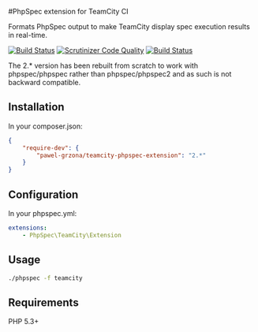 #PhpSpec extension for TeamCity CI

Formats PhpSpec output to make TeamCity display spec execution results
in real-time.

[![Build Status](https://travis-ci.org/pawel-grzona/teamcity-phpspec-extension.png)](https://travis-ci.org/pawel-grzona/teamcity-phpspec-extension)
[![Scrutinizer Code Quality](https://scrutinizer-ci.com/g/pawel-grzona/teamcity-phpspec-extension/badges/quality-score.png?b=master)](https://scrutinizer-ci.com/g/pawel-grzona/teamcity-phpspec-extension/?branch=master)
[![Build Status](https://scrutinizer-ci.com/g/pawel-grzona/teamcity-phpspec-extension/badges/build.png?b=master)](https://scrutinizer-ci.com/g/pawel-grzona/teamcity-phpspec-extension/build-status/master)

The 2.* version has been rebuilt from scratch to work with phpspec/phpspec
rather than phpspec/phpspec2 and as such is not backward compatible.

## Installation

In your composer.json:

```json
{
    "require-dev": {
        "pawel-grzona/teamcity-phpspec-extension": "2.*"
    }
}
```

## Configuration

In your phpspec.yml:

```yml
extensions:
    - PhpSpec\TeamCity\Extension
```

## Usage

```bash
./phpspec -f teamcity
```

## Requirements

PHP 5.3+
